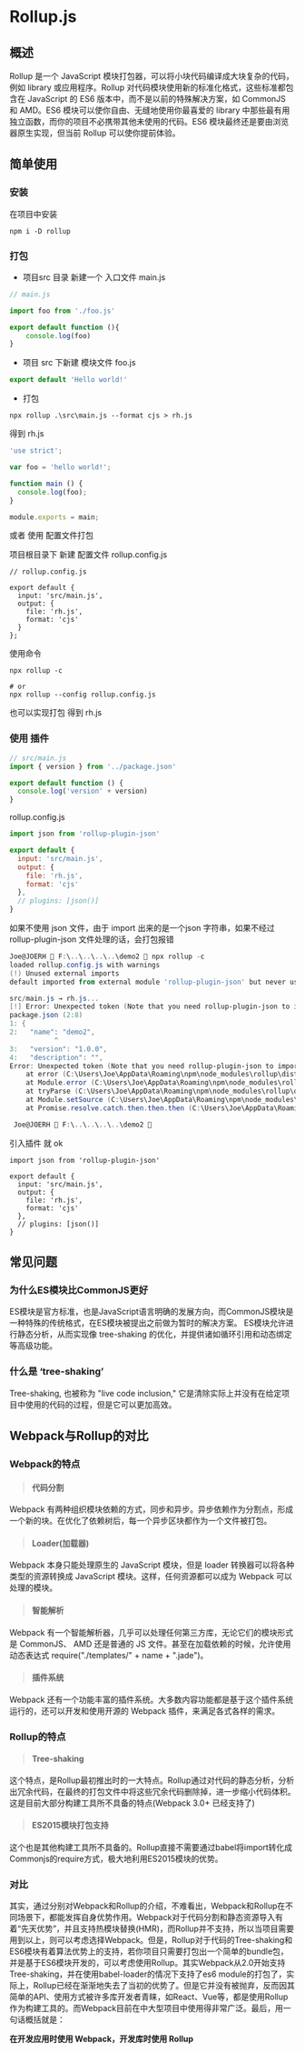 # Rollup.js

## 概述

 Rollup 是一个 JavaScript 模块打包器，可以将小块代码编译成大块复杂的代码，例如 library 或应用程序。Rollup 对代码模块使用新的标准化格式，这些标准都包含在 JavaScript 的 ES6 版本中，而不是以前的特殊解决方案，如 CommonJS 和 AMD。ES6 模块可以使你自由、无缝地使用你最喜爱的 library 中那些最有用独立函数，而你的项目不必携带其他未使用的代码。ES6 模块最终还是要由浏览器原生实现，但当前 Rollup 可以使你提前体验。 



## 简单使用

### 安装

在项目中安装 

```
npm i -D rollup
```

### 打包

- 项目src 目录 新建一个 入口文件 main.js

```js
// main.js

import foo from './foo.js'

export default function (){
	console.log(foo)
}

```

- 项目 src  下新建 模块文件 foo.js

```js
export default 'Hello world!'
```

- 打包

```
npx rollup .\src\main.js --format cjs > rh.js
```

得到 rh.js

```js
'use strict';

var foo = 'hello world!';

function main () {
  console.log(foo);
}

module.exports = main;
```



或者 使用 配置文件打包

项目根目录下 新建 配置文件 rollup.config.js

```
// rollup.config.js

export default {
  input: 'src/main.js',
  output: {
    file: 'rh.js',
    format: 'cjs'
  }
};
```

使用命令

```
npx rollup -c

# or
npx rollup --config rollup.config.js
```

也可以实现打包 得到 rh.js

### 使用 插件

```js
// src/main.js
import { version } from '../package.json'

export default function () {
  console.log('version' + version)
}
```

rollup.config.js

```js
import json from 'rollup-plugin-json'

export default {
  input: 'src/main.js',
  output: {
    file: 'rh.js',
    format: 'cjs'
  },
  // plugins: [json()]
}
```

如果不使用 json 文件，由于 import 出来的是一个json 字符串，如果不经过 rollup-plugin-json 文件处理的话，会打包报错

```powershell
Joe@JOERH  F:\..\..\..\..\demo2  npx rollup -c
loaded rollup.config.js with warnings
(!) Unused external imports
default imported from external module 'rollup-plugin-json' but never used

src/main.js → rh.js...
[!] Error: Unexpected token (Note that you need rollup-plugin-json to import JSON files)
package.json (2:8)
1: {
2:   "name": "demo2",
           ^
3:   "version": "1.0.0",
4:   "description": "",
Error: Unexpected token (Note that you need rollup-plugin-json to import JSON files)
    at error (C:\Users\Joe\AppData\Roaming\npm\node_modules\rollup\dist\rollup.js:5362:30)
    at Module.error (C:\Users\Joe\AppData\Roaming\npm\node_modules\rollup\dist\rollup.js:9662:9)
    at tryParse (C:\Users\Joe\AppData\Roaming\npm\node_modules\rollup\dist\rollup.js:9571:16)
    at Module.setSource (C:\Users\Joe\AppData\Roaming\npm\node_modules\rollup\dist\rollup.js:9887:33)
    at Promise.resolve.catch.then.then.then (C:\Users\Joe\AppData\Roaming\npm\node_modules\rollup\dist\rollup.js:12156:20)       

 Joe@JOERH  F:\..\..\..\..\demo2  
```

引入插件 就 ok

```
import json from 'rollup-plugin-json'

export default {
  input: 'src/main.js',
  output: {
    file: 'rh.js',
    format: 'cjs'
  },
  // plugins: [json()]
}
```

## 常见问题

### 为什么ES模块比CommonJS更好

 ES模块是官方标准，也是JavaScript语言明确的发展方向，而CommonJS模块是一种特殊的传统格式，在ES模块被提出之前做为暂时的解决方案。 ES模块允许进行静态分析，从而实现像 tree-shaking 的优化，并提供诸如循环引用和动态绑定等高级功能。 

### 什么是 ‘tree-shaking’

 Tree-shaking, 也被称为 "live code inclusion," 它是清除实际上并没有在给定项目中使用的代码的过程，但是它可以更加高效。 

##  **Webpack与Rollup的对比** 

###  **Webpack的特点** 

> #### **代码分割** 

Webpack 有两种组织模块依赖的方式，同步和异步。异步依赖作为分割点，形成一个新的块。在优化了依赖树后，每一个异步区块都作为一个文件被打包。

> #### Loader(加载器)

 Webpack 本身只能处理原生的 JavaScript 模块，但是 loader 转换器可以将各种类型的资源转换成 JavaScript 模块。这样，任何资源都可以成为 Webpack 可以处理的模块。 

> ####  **智能解析** 

 Webpack 有一个智能解析器，几乎可以处理任何第三方库，无论它们的模块形式是 CommonJS、 AMD 还是普通的 JS 文件。甚至在加载依赖的时候，允许使用动态表达式 require("./templates/" + name + ".jade")。 

> #### 插件系统

 Webpack 还有一个功能丰富的插件系统。大多数内容功能都是基于这个插件系统运行的，还可以开发和使用开源的 Webpack 插件，来满足各式各样的需求。 

### Rollup的特点

> ####  **Tree-shaking** 

 这个特点，是Rollup最初推出时的一大特点。Rollup通过对代码的静态分析，分析出冗余代码，在最终的打包文件中将这些冗余代码删除掉，进一步缩小代码体积。这是目前大部分构建工具所不具备的特点(Webpack 3.0+ 已经支持了)

> #### ES2015模块打包支持

 这个也是其他构建工具所不具备的。Rollup直接不需要通过babel将import转化成Commonjs的require方式，极大地利用ES2015模块的优势。 

### 对比

其实，通过分别对Webpack和Rollup的介绍，不难看出，Webpack和Rollup在不同场景下，都能发挥自身优势作用。Webpack对于代码分割和静态资源导入有着“先天优势”，并且支持热模块替换(HMR)，而Rollup并不支持，所以当项目需要用到以上，则可以考虑选择Webpack。但是，Rollup对于代码的Tree-shaking和ES6模块有着算法优势上的支持，若你项目只需要打包出一个简单的bundle包，并是基于ES6模块开发的，可以考虑使用Rollup。其实Webpack从2.0开始支持Tree-shaking，并在使用babel-loader的情况下支持了es6 module的打包了，实际上，Rollup已经在渐渐地失去了当初的优势了。但是它并没有被抛弃，反而因其简单的API、使用方式被许多库开发者青睐，如React、Vue等，都是使用Rollup作为构建工具的。而Webpack目前在中大型项目中使用得非常广泛。最后，用一句话概括就是：

**在开发应用时使用 Webpack，开发库时使用 Rollup**
